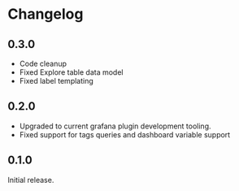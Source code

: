 # Changelog

## 0.3.0

- Code cleanup
- Fixed Explore table data model
- Fixed label templating

## 0.2.0

- Upgraded to current grafana plugin development tooling.
- Fixed support for tags queries and dashboard variable support

## 0.1.0

Initial release.

